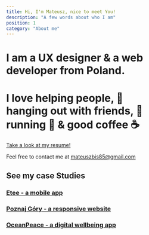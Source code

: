 ```yaml
---
title: Hi, I'm Mateusz, nice to meet You!
description: "A few words about who I am"
position: 1
category: "About me"
---
```


# I am a UX designer & a web developer from Poland.</h1>

# I love helping people, 🤝<br>hanging out with friends, 👋<br>running 🏃 & good coffee ☕</h1>

<app-color-switcher class="inline-flex ml-2"></app-color-switcher>

<a href="/portfolio/resume.pdf" target="_blank">Take a look at my resume!</a>

Feel free to contact me at <a href="emailto:mateuszbis85@gmail.com" target="\_blank">mateuszbis85@gmail.com</a>

## See my case Studies

### [Etee - a mobile app](/portfolio/etee)

### [Poznaj Góry - a responsive website](/portfolio/oceanpeace)

### [OceanPeace - a digital wellbeing app](/portfolio/oceanpeace)
